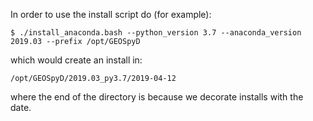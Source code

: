 In order to use the install script do (for example):

```
$ ./install_anaconda.bash --python_version 3.7 --anaconda_version 2019.03 --prefix /opt/GEOSpyD
```

which would create an install in:

```
/opt/GEOSpyD/2019.03_py3.7/2019-04-12
```

where the end of the directory is because we decorate installs with the
date.

